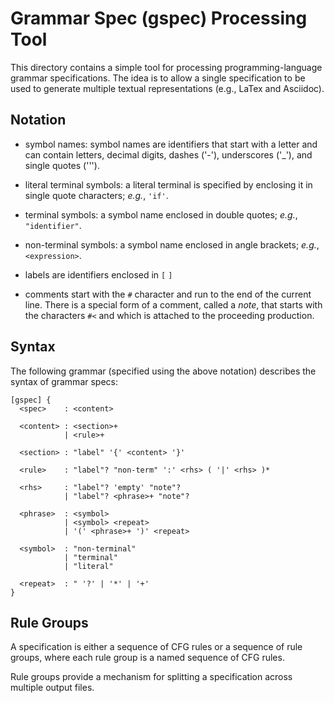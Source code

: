 # Grammar Spec (gspec) Processing Tool

This directory contains a simple tool for processing programming-language
grammar specifications.  The idea is to allow a single specification to
be used to generate multiple textual representations (e.g., LaTex and
Asciidoc).

## Notation

* symbol names: symbol names are identifiers that start with a letter
  and can contain letters, decimal digits, dashes ('-'), underscores ('_'),
  and single quotes (''').

* literal terminal symbols: a literal terminal is specified by enclosing
  it in single quote characters; *e.g.*, `'if'`.

* terminal symbols: a symbol name enclosed in double quotes;
  *e.g.*, `"identifier"`.

* non-terminal symbols: a symbol name enclosed in angle brackets;
  *e.g.*, `<expression>`.

* labels are identifiers enclosed in `[` `]`

* comments start with the `#` character and run to the end of the
  current line.  There is a special form of a comment, called a
  *note*, that starts with the characters `#<` and which is attached
  to the proceeding production.

## Syntax

The following grammar (specified using the above notation) describes the
syntax of grammar specs:

```
[gspec] {
  <spec>    : <content>

  <content> : <section>+
            | <rule>+

  <section> : "label" '{' <content> '}'

  <rule>    : "label"? "non-term" ':' <rhs> ( '|' <rhs> )*

  <rhs>     : "label"? 'empty' "note"?
            | "label"? <phrase>+ "note"?

  <phrase>  : <symbol>
            | <symbol> <repeat>
            | '(' <phrase>+ ')' <repeat>

  <symbol>  : "non-terminal"
            | "terminal"
            | "literal"

  <repeat>  : " '?' | '*' | '+'
}
```

## Rule Groups

A specification is either a sequence of CFG rules or a sequence
of rule groups, where each rule group is a named sequence of
CFG rules.

Rule groups provide a mechanism for splitting a specification across
multiple output files.
